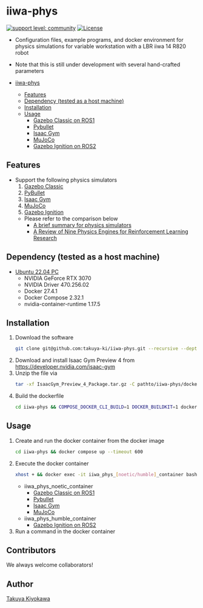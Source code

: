 # iiwa-phys

[![support level: community](https://img.shields.io/badge/support%20level-community-lightgray.svg)](https://rosindustrial.org/news/2016/10/7/better-supporting-a-growing-ros-industrial-software-platform)
[![License](https://img.shields.io/badge/License-BSD%203--Clause-blue.svg)](https://opensource.org/licenses/BSD-3-Clause)

- Configuration files, example programs, and docker environment for physics simulations for variable workstation with a LBR iiwa 14 R820 robot
- Note that this is still under development with several hand-crafted parameters

- [iiwa-phys](#iiwa-phys)
  - [Features](#features)
  - [Dependency (tested as a host machine)](#dependency-tested-as-a-host-machine)
  - [Installation](#installation)
  - [Usage](#usage)
    - [Gazebo Classic on ROS1](#gazebo-classic-on-ros1)
    - [Pybullet](#pybullet)
    - [Isaac Gym](#isaac-gym)
    - [MuJoCo](#mujoco)
    - [Gazebo Ignition on ROS2](#gazebo-ignition-on-ros2)

## Features

- Support the following physics simulators
  1. [Gazebo Classic](https://classic.gazebosim.org/)
  2. [PyBullet](https://pybullet.org/wordpress/)
  3. [Isaac Gym](https://developer.nvidia.com/isaac-gym)
  4. [MuJoCo](https://mujoco.org/)
  5. [Gazebo Ignition](https://gazebosim.org/)
  - Please refer to the comparison below
    - [A brief summary for physics simulators](https://simulately.wiki/docs/comparison/)
    - [A Review of Nine Physics Engines for Reinforcement Learning Research](https://arxiv.org/pdf/2407.08590v1)

## Dependency (tested as a host machine)

- [Ubuntu 22.04 PC](https://ubuntu.com/certified/laptops?q=&limit=20&vendor=Dell&vendor=Lenovo&vendor=HP&release=22.04+LTS)
  - NVIDIA GeForce RTX 3070
  - NVIDIA Driver 470.256.02
  - Docker 27.4.1
  - Docker Compose 2.32.1
  - nvidia-container-runtime 1.17.5

## Installation

1. Download the software
    ```bash
    git clone git@github.com:takuya-ki/iiwa-phys.git --recursive --depth 1
    ```  
2. Download and install Isaac Gym Preview 4 from https://developer.nvidia.com/isaac-gym
3. Unzip the file via  
    ```bash
    tar -xf IsaacGym_Preview_4_Package.tar.gz -C pathto/iiwa-phys/dockerfile/noetic
    ```  
4. Build the dockerfile
    ```bash
    cd iiwa-phys && COMPOSE_DOCKER_CLI_BUILD=1 DOCKER_BUILDKIT=1 docker compose build --no-cache --parallel 
    ```  

## Usage

1. Create and run the docker container from the docker image
    ```bash
    cd iiwa-phys && docker compose up --timeout 600
    ```  
2. Execute the docker container
    ```bash
    xhost + && docker exec -it iiwa_phys_[noetic/humble]_container bash
    ```  
    - iiwa_phys_noetic_container
      - [Gazebo Classic on ROS1](#gazebo-classic-on-ros1)
      - [Pybullet](#pybullet)
      - [Isaac Gym](#isaac-gym)
      - [MuJoCo](#mujoco)
    - iiwa_phys_humble_container
      - [Gazebo Ignition on ROS2](#gazebo-ignition-on-ros2)
3. Run a command in the docker container

## Contributors

We always welcome collaborators!

## Author

[Takuya Kiyokawa](https://takuya-ki.github.io/)  
